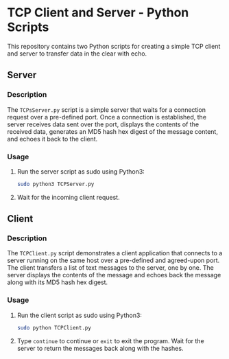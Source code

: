 # TCP Client and Server - Python Scripts

This repository contains two Python scripts for creating a simple TCP client and server to transfer data in the clear with echo.

## Server

### Description

The `TCPsServer.py` script is a simple server that waits for a connection request over a pre-defined port. Once a connection is established, the server receives data sent over the port, displays the contents of the received data, generates an MD5 hash hex digest of the message content, and echoes it back to the client.

### Usage

1. Run the server script as sudo using Python3:

   ```bash
   sudo python3 TCPServer.py
   ```
   
3. Wait for the incoming client request. 

## Client

### Description

The `TCPClient.py` script demonstrates a client application that connects to a server running on the same host over a pre-defined and agreed-upon port. The client transfers a list of text messages to the server, one by one. The server displays the contents of the message and echoes back the message along with its MD5 hash hex digest.

### Usage

1. Run the client script as sudo using Python3:

     ```bash
     sudo python TCPClient.py
     ```
     
2. Type `continue` to continue or `exit` to exit the program. Wait for the server to return the messages back along with the hashes.
